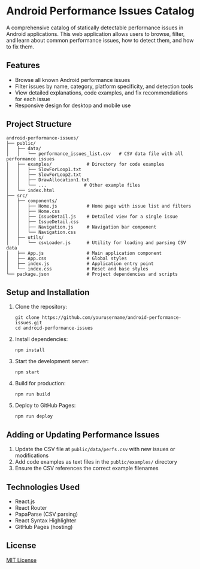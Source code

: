 # Android Performance Issues Catalog

A comprehensive catalog of statically detectable performance issues in Android applications. This web application allows users to browse, filter, and learn about common performance issues, how to detect them, and how to fix them.

## Features

- Browse all known Android performance issues
- Filter issues by name, category, platform specificity, and detection tools
- View detailed explanations, code examples, and fix recommendations for each issue
- Responsive design for desktop and mobile use

## Project Structure

```
android-performance-issues/
├── public/
│   ├── data/
│   │   └── performance_issues_list.csv   # CSV data file with all performance issues
│   ├── examples/             # Directory for code examples
│   │   ├── SlowForLoop1.txt
│   │   ├── SlowForLoop2.txt
│   │   ├── DrawAllocation1.txt
│   │   └── ...              # Other example files
│   └── index.html
├── src/
│   ├── components/
│   │   ├── Home.js           # Home page with issue list and filters
│   │   ├── Home.css
│   │   ├── IssueDetail.js    # Detailed view for a single issue
│   │   ├── IssueDetail.css
│   │   ├── Navigation.js     # Navigation bar component
│   │   └── Navigation.css
│   ├── utils/
│   │   └── csvLoader.js      # Utility for loading and parsing CSV data
│   ├── App.js                # Main application component
│   ├── App.css               # Global styles
│   ├── index.js              # Application entry point
│   └── index.css             # Reset and base styles
└── package.json              # Project dependencies and scripts
```

## Setup and Installation

1. Clone the repository:
   ```
   git clone https://github.com/yourusername/android-performance-issues.git
   cd android-performance-issues
   ```

2. Install dependencies:
   ```
   npm install
   ```

3. Start the development server:
   ```
   npm start
   ```

4. Build for production:
   ```
   npm run build
   ```

5. Deploy to GitHub Pages:
   ```
   npm run deploy
   ```

## Adding or Updating Performance Issues

1. Update the CSV file at `public/data/perfs.csv` with new issues or modifications
2. Add code examples as text files in the `public/examples/` directory
3. Ensure the CSV references the correct example filenames

## Technologies Used

- React.js
- React Router
- PapaParse (CSV parsing)
- React Syntax Highlighter
- GitHub Pages (hosting)

## License

[MIT License](LICENSE)